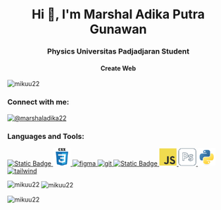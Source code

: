 
<h1 align="center">Hi 👋, I'm Marshal Adika Putra Gunawan</h1>
<h3 align="center">Physics Universitas Padjadjaran Student</h3>
<h4 align="center"> Create Web </h4>

<p align="left"> <img src="https://komarev.com/ghpvc/?username=mikuu22&label=Profile%20views&color=0e75b6&style=flat" alt="mikuu22" /> </p>

<h3 align="left">Connect with me:</h3>
<p align="left">
<a href="https://instagram.com/@marshaladika22" target="blank"><img align="center" src="https://raw.githubusercontent.com/rahuldkjain/github-profile-readme-generator/master/src/images/icons/Social/instagram.svg" alt="@marshaladika22" height="30" width="40" /></a>
</p>

<h3 align="left">Languages and Tools:</h3>
<p align="left"> <a href="https://getbootstrap.com" target="_blank" rel="noreferrer"> <img alt="Static Badge" src="https://img.shields.io/badge/BOOTSTRAP-purple?style=for-the-badge&logo=HTML">
 </a> <a href="https://www.w3schools.com/css/" target="_blank" rel="noreferrer"> <img src="https://raw.githubusercontent.com/devicons/devicon/master/icons/css3/css3-original-wordmark.svg" alt="css3" width="40" height="40"/> </a> <a href="https://www.figma.com/" target="_blank" rel="noreferrer"> <img src="https://www.vectorlogo.zone/logos/figma/figma-icon.svg" alt="figma" width="40" height="40"/> </a> <a href="https://git-scm.com/" target="_blank" rel="noreferrer"> <img src="https://www.vectorlogo.zone/logos/git-scm/git-scm-icon.svg" alt="git" width="40" height="40"/> </a> <a href="https://www.w3.org/html/" target="_blank" rel="noreferrer"> <img alt="Static Badge" src="https://img.shields.io/badge/HTML%205-red?style=for-the-badge&logo=HTML&color=red">
 </a> <a href="https://developer.mozilla.org/en-US/docs/Web/JavaScript" target="_blank" rel="noreferrer"> <img src="https://raw.githubusercontent.com/devicons/devicon/master/icons/javascript/javascript-original.svg" alt="javascript" width="40" height="40"/> </a> <a href="https://www.photoshop.com/en" target="_blank" rel="noreferrer"> <img src="https://raw.githubusercontent.com/devicons/devicon/master/icons/photoshop/photoshop-line.svg" alt="photoshop" width="40" height="40"/> </a> <a href="https://www.python.org" target="_blank" rel="noreferrer"> <img src="https://raw.githubusercontent.com/devicons/devicon/master/icons/python/python-original.svg" alt="python" width="40" height="40"/> </a> <a href="https://tailwindcss.com/" target="_blank" rel="noreferrer"> <img src="https://www.vectorlogo.zone/logos/tailwindcss/tailwindcss-icon.svg" alt="tailwind" width="40" height="40"/> </a> </p>

<p><img align="left" src="https://github-readme-stats.vercel.app/api/top-langs?username=mikuu22&show_icons=true&locale=en&layout=compact" alt="mikuu22" /></p>

<p>&nbsp;<img align="center" src="https://github-readme-stats.vercel.app/api?username=mikuu22&show_icons=true&locale=en" alt="mikuu22" /></p>

<p><img align="center" src="https://github-readme-streak-stats.herokuapp.com/?user=mikuu22&" alt="mikuu22" /></p>
